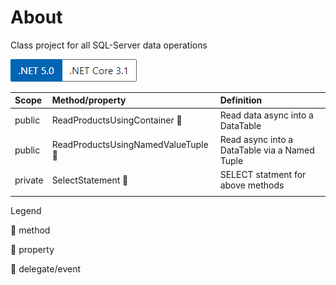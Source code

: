 ﻿# About

Class project for all SQL-Server data operations


![versions](../assets/Versions.png)


|Scope|Method/property   |Definition   |
| :---         |  :---  | :--- |
|public|ReadProductsUsingContainer :small_orange_diamond:   | Read data async into a DataTable   |
|public|ReadProductsUsingNamedValueTuple :small_orange_diamond:  | Read async into a DataTable via a Named Tuple   |
|private|SelectStatement :small_orange_diamond:  | SELECT statment for above methods   |
|  |

Legend

:small_orange_diamond: method

:small_blue_diamond: property

:diamond_shape_with_a_dot_inside: delegate/event